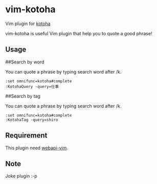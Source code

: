 vim-kotoha
==========

Vim plugin for [kotoha](https://github.com/konifar/kotoha)

vim-kotoha is useful Vim plugin that help you to quote a good phrase!

Usage
-----

##Search by word

You can quote a phrase by typing search word after /k.

```viml
:set omnifunc=kotoha#complete
:KotohaQuery -query=仕事
```

##Search by tag

You can quote a phrase by typing search word after /k.

```viml
:set omnifunc=kotoha#complete
:KotohaTag -query=shiro
```

Requirement
-----------
This plugin need [webapi-vim](https://github.com/mattn/webapi-vim).

Note
----
Joke plugin :-p
